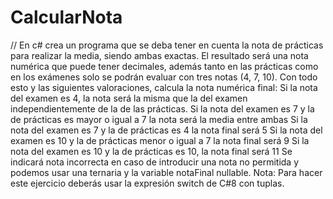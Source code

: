 # CalcularNota
// En c#   crea un programa que se deba tener en cuenta la nota de
prácticas para realizar la media, siendo ambas exactas.
El resultado será una nota numérica que puede tener decimales, además tanto en las
prácticas como en los exámenes solo se podrán evaluar con tres notas (4, 7, 10).
Con todo esto y las siguientes valoraciones, calcula la nota numérica final:
Si la nota del examen es 4, la nota será la misma que la del examen independientemente
de la de las prácticas.
Si la nota del examen es 7 y la de prácticas es mayor o igual a 7 la nota será la media
entre ambas
Si la nota del examen es 7 y la de prácticas es 4 la nota final será 5
Si la nota del examen es 10 y la de prácticas menor o igual a 7 la nota final será 9
Si la nota del examen es 10 y la de prácticas es 10, la nota final será 11
Se indicará nota incorrecta en caso de introducir una nota no permitida y podemos usar una
ternaria y la variable notaFinal nullable.
Nota: Para hacer este ejercicio deberás usar la expresión switch de C#8 con tuplas.
